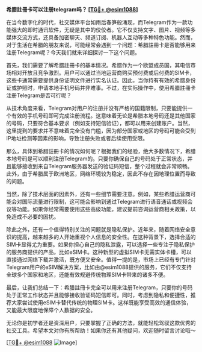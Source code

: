 **希腊註冊卡可以注册telegram吗？ [[TG💪+ @esim1088](https://t.me/s/esim1088)]**

在当今数字化的时代，社交媒体平台如雨后春笋般涌现，而Telegram作为一款功能强大的即时通讯软件，无疑是其中的佼佼者。它不仅支持文字、图片、视频等多媒体交流方式，还具备加密聊天、频道订阅、机器人互动等多种特色功能。然而，对于生活在希腊的朋友来说，可能经常会遇到一个问题：希腊註冊卡是否能够用来注册Telegram呢？今天我们就来详细探讨一下这个问题。

首先，我们需要了解希腊註冊卡的基本情况。希腊作为一个欧盟成员国，其电信市场相对开放且竞争激烈。用户可以通过当地运营商购买预付费或后付费的SIM卡，这些卡通常需要提供身份证明文件进行实名认证。因此，当你持有有效的希腊身份证或护照时，申请本地手机号码并非难事。不过，在实际操作中，使用希腊註冊卡注册Telegram是否可行呢？

从技术角度来看，Telegram对用户的注册并没有严格的国籍限制，只要能提供一个有效的手机号码即可完成注册流程。这意味着无论是希腊本地号码还是其他国家的号码，只要符合基本要求（例如支持短信验证），都可以用来创建账户。当然，这里提到的要求并不意味着完全没有门槛，因为部分国家或地区的号码可能会受到IP地址检测等因素的影响，导致注册失败或者后续使用受限。

那么，具体到希腊註冊卡的情况如何呢？根据我们的经验，绝大多数情况下，希腊本地号码是可以顺利注册Telegram的。只要你确保自己的号码处于正常状态，并且能够接收到来自Telegram服务器发送的验证码短信，整个过程就会非常顺畅。此外，由于希腊属于欧洲地区，网络环境较为稳定，因此不存在因地理位置而导致的问题。

当然，除了技术层面的因素外，还有一些细节需要注意。例如，某些希腊运营商可能会对国际流量进行限制，这可能会影响到通过Telegram进行语音通话或视频会议等功能。如果你经常需要使用这些高级功能，建议提前咨询运营商相关政策，以免造成不必要的困扰。

除此之外，还有一个值得特别关注的问题就是隐私保护。近年来，随着网络安全意识的提高，越来越多的人开始重视个人信息的安全性。在这种背景下，选择合适的SIM卡显得尤为重要。如果你担心自己的隐私泄露，可以选择一些专注于隐私保护的服务商提供的产品，比如eSIM卡。这种新型的虚拟SIM卡无需实体卡槽，可以直接通过网络下载并激活，既方便又安全。值得一提的是，市场上已经有专门针对Telegram用户的eSIM解决方案，比如由@esim1088提供的服务，它们不仅支持全球多个国家和地区，还能有效规避传统物理SIM卡带来的诸多不便。

最后，让我们总结一下：希腊註冊卡完全可以用来注册Telegram，只要你的号码处于正常工作状态并且能够接收验证码短信即可。同时，考虑到隐私和便捷性，推荐大家尝试使用eSIM卡替代传统的物理SIM卡。这样既能享受高效的通信体验，又能最大限度地保障个人数据的安全。

无论你是初学者还是资深用户，只要掌握了正确的方法，就能轻松驾驭这款优秀的社交工具。希望本文对你有所帮助！如果你还有其他疑问，欢迎随时留言讨论哦～

[[TG💪+ @esim1088](https://t.me/s/esim1088) ![Image](https://i.postimg.cc/4NQfJmqS/Snipaste-2025-05-13-00-14-12.png)]